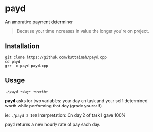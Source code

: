 # payd
An amorative payment determiner
>Because your time increases in value the longer you're on project.

## Installation
```
git clone https://github.com/kuttaineh/payd.cpp
cd payd
g++ -o payd payd.cpp
```

## Usage
```
./payd <day> <worth>
```
**payd** asks for two variables: your day on task and your self-determined worth while performing that day (grade yourself)

ie: `./payd 2 100`
Interpretation: On day 2 of task I gave 100%

payd returns a new hourly rate of pay each day.
